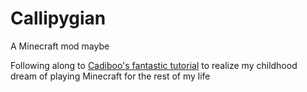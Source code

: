 # Callipygian
 A Minecraft mod maybe

Following along to [Cadiboo's fantastic tutorial](https://cadiboo.github.io/tutorials/1.14.4/forge/) to realize my childhood dream of playing Minecraft for the rest of my life
